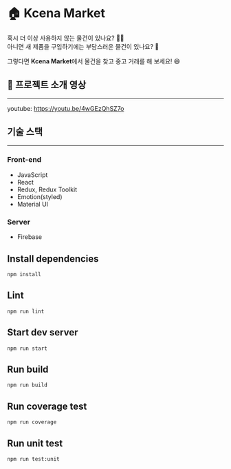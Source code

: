 # 🏠 Kcena Market
혹시 더 이상 사용하지 않는 물건이 있나요? 💁‍♂️ <br>
아니면 새 제품을 구입하기에는 부담스러운 물건이 있나요? 🤔<br>

그렇다면 **Kcena Market**에서 물건을 찾고 중고 거래를 해 보세요! 😄

## 🎥 프로젝트 소개 영상
---
youtube: https://youtu.be/4wGEzQhSZ7o

## 기술 스택
---
### Front-end
- JavaScript
- React
- Redux, Redux Toolkit
- Emotion(styled)
- Material UI

### Server
- Firebase

## Install dependencies
```
npm install
```

## Lint
```
npm run lint
```

## Start dev server
```
npm run start
```

## Run build
```
npm run build
```

## Run coverage test
```
npm run coverage
```

## Run unit test
```
npm run test:unit
```